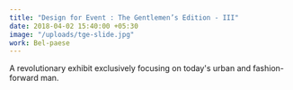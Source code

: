 ```yaml
---
title: "Design for Event : The Gentlemen’s Edition - III"
date: 2018-04-02 15:40:00 +05:30
image: "/uploads/tge-slide.jpg"
work: Bel-paese
---
```


A revolutionary exhibit exclusively focusing on today's urban and fashion-forward man.
